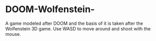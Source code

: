 # DOOM-Wolfenstein-
A game modeled after DOOM and the basis of it is taken after the Wolfenstein 3D game.
Use WASD to move around and shoot with the mouse. 
